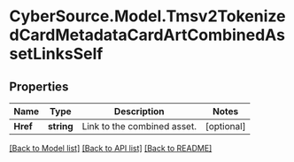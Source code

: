 # CyberSource.Model.Tmsv2TokenizedCardMetadataCardArtCombinedAssetLinksSelf
## Properties

Name | Type | Description | Notes
------------ | ------------- | ------------- | -------------
**Href** | **string** | Link to the combined asset.  | [optional] 

[[Back to Model list]](../README.md#documentation-for-models) [[Back to API list]](../README.md#documentation-for-api-endpoints) [[Back to README]](../README.md)

